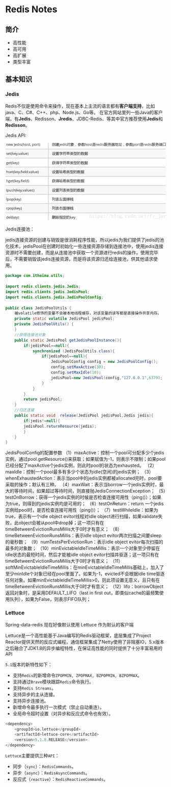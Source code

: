 # Redis Notes

## 简介

- 高性能
- 高可用
- 高扩展
- 类型丰富





## 基本知识

### Jedis

Redis不仅是使用命令来操作，现在基本上主流的语言都有**客户端支持**，比如java、C、C#、C++、php、Node.js、Go等。 在官方网站里列一些Java的客户端，有**Jedis**、Redisson、**Jredis**、JDBC-Redis、等其中官方推荐使用**Jedis**和**Redisson**。


Jedis API:

![image-20211119102021309](RedisNotes.assets/image-20211119102021309.png)



Jedis连接池：

jedis连接资源的创建与销毁是很消耗程序性能，所以jedis为我们提供了jedis的池化技术，jedisPool在创建时初始化一些连接资源存储到连接池中，使用jedis连接资源时不需要创建，而是从连接池中获取一个资源进行redis的操作，使用完毕后，不需要销毁该jedis连接资源，而是将该资源归还给连接池，供其他请求使用。


```java
package com.itheima.utils;
 
import redis.clients.jedis.Jedis;
import redis.clients.jedis.JedisPool;
import redis.clients.jedis.JedisPoolConfig;
 
public class JedisPoolUtils {
    被volatile修饰的变量不会被本地线程缓存，对该变量的读写都是直接操作共享内存。
    private static volatile JedisPool jedisPool;
    private JedisPoolUtils() {
    }
    //获得连接池对象
    public static JedisPool getJedisPoolInstance(){
        if(jedisPool==null){
            synchronized (JedisPoolUtils.class){
                if(jedisPool==null){
                    JedisPoolConfig config = new JedisPoolConfig();
                    config.setMaxActive(30);
                    config.setMaxIdle(10);
                    jedisPool=new JedisPool(config,"127.0.0.1",6379);
                }
            }
        }
        return jedisPool;
    }
    //归还连接
    public static void  release(JedisPool jedisPool,Jedis jedis){
        if(jedis!=null){
        jedisPool.returnResource(jedis);
        }
    }
}
```



JedisPoolConfig的配置参数
（1）maxActive：控制一个pool可分配多少个jedis实例，通过pool.getResource()来获取；如果赋值为-1，则表示不限制；如果pool已经分配了maxActive个jedis实例，则此时pool的状态为exhausted。
（2）maxIdle：控制一个pool最多有多少个状态为idle(空闲)的jedis实例；
（3）whenExhaustedAction：表示当pool中的jedis实例都被allocated完时，pool要采取的操作；默认有三种。
（4）maxWait：表示当borrow一个jedis实例时，最大的等待时间，如果超过等待时间，则直接抛JedisConnectionException；
（5）testOnBorrow：获得一个jedis实例的时候是否检查连接可用性（ping()）；如果为true，则得到的jedis实例均是可用的；
（6）testOnReturn：return 一个jedis实例给pool时，是否检查连接可用性（ping()）；
（7）testWhileIdle：如果为true，表示有一个idle object evitor线程对idle object进行扫描，如果validate失败，此object会被从pool中drop掉；这一项只有在timeBetweenEvictionRunsMillis大于0时才有意义；
（8）timeBetweenEvictionRunsMillis：表示idle object evitor两次扫描之间要sleep的毫秒数；
（9）numTestsPerEvictionRun：表示idle object evitor每次扫描的最多的对象数；
（10）minEvictableIdleTimeMillis：表示一个对象至少停留在idle状态的最短时间，然后才能被idle object evitor扫描并驱逐；这一项只有在timeBetweenEvictionRunsMillis大于0时才有意义；
（11）softMinEvictableIdleTimeMillis：在minEvictableIdleTimeMillis基础上，加入了至少minIdle个对象已经在pool里面了。如果为-1，evicted不会根据idle time驱逐任何对象。如果minEvictableIdleTimeMillis>0，则此项设置无意义，且只有在timeBetweenEvictionRunsMillis大于0时才有意义；
（12）lifo：borrowObject返回对象时，是采用DEFAULT_LIFO（last in first out，即类似cache的最频繁使用队列），如果为False，则表示FIFO队列；

### Lettuce

Spring-data-redis 现在好像默认使用 Lettuce 作为默认的客户端

Lettuce是一个高性能基于Java编写的Redis驱动框架，底层集成了Project Reactor提供天然的反应式编程，通信框架集成了Netty使用了非阻塞IO，5.x版本之后融合了JDK1.8的异步编程特性，在保证高性能的同时提供了十分丰富易用的API

`5.1`版本的新特性如下：

- 支持`Redis`的新增命令`ZPOPMIN, ZPOPMAX, BZPOPMIN, BZPOPMAX`。
- 支持通过`Brave`模块跟踪`Redis`命令执行。
- 支持`Redis Streams`。
- 支持异步的主从连接。
- 支持异步连接池。
- 新增命令最多执行一次模式（禁止自动重连）。
- 全局命令超时设置（对异步和反应式命令也有效）。

```sql
<dependency>
    <groupId>io.lettuce</groupId>
    <artifactId>lettuce-core</artifactId>
    <version>5.1.8.RELEASE</version>
</dependency>
```



`Lettuce`主要提供三种`API`：

- 同步（`sync`）：`RedisCommands`。
- 异步（`async`）：`RedisAsyncCommands`。
- 反应式（`reactive`）：`RedisReactiveCommands`。































